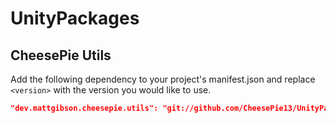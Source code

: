 # UnityPackages


## CheesePie Utils

Add the following dependency to your project's manifest.json and replace `<version>` with the version you would like to use.
```json
"dev.mattgibson.cheesepie.utils": "git://github.com/CheesePie13/UnityPackages.git?path=/Utils#utils-v<version>"
```